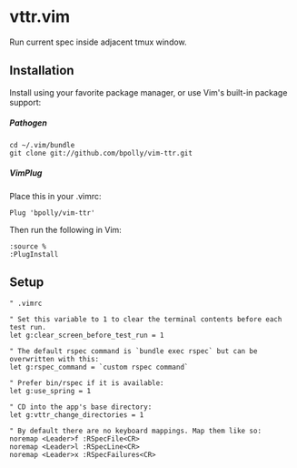 # vttr.vim

Run current spec inside adjacent tmux window.

## Installation

Install using your favorite package manager, or use Vim's built-in package
support:

##### Pathogen

```
cd ~/.vim/bundle
git clone git://github.com/bpolly/vim-ttr.git
```

##### VimPlug

Place this in your .vimrc:

```viml
Plug 'bpolly/vim-ttr'
```

Then run the following in Vim:

```
:source %
:PlugInstall
```

## Setup

```
" .vimrc

" Set this variable to 1 to clear the terminal contents before each test run.
let g:clear_screen_before_test_run = 1

" The default rspec command is `bundle exec rspec` but can be overwritten with this:
let g:rspec_command = `custom rspec command`

" Prefer bin/rspec if it is available:
let g:use_spring = 1

" CD into the app's base directory:
let g:vttr_change_directories = 1

" By default there are no keyboard mappings. Map them like so:
noremap <Leader>f :RSpecFile<CR>
noremap <Leader>l :RSpecLine<CR>
noremap <Leader>x :RSpecFailures<CR>
```
